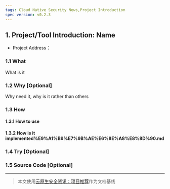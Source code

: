 ```yaml
---
tags: Cloud Native Security News,Project Introduction
spec version: v0.2.3
---
```


## 1. Project/Tool Introduction: Name

* Project Address：<link>

### 1.1 What

What is it

### 1.2 Why [Optional]

Why need it, why is it rather than others

### 1.3 How 

#### 1.3.1 How to use

#### 1.3.2 How is it implemented%E9%A1%B9%E7%9B%AE%E6%8E%A8%E8%8D%90.md

### 1.4 Try [Optional]

### 1.5 Source Code [Optional]

----

> 本文使用[云原生安全资讯：项目推荐](https://github.com/ssst0n3/security-research-specification/blob/main/cloud-native-security-news/project-introduction.md)作为文档基线
